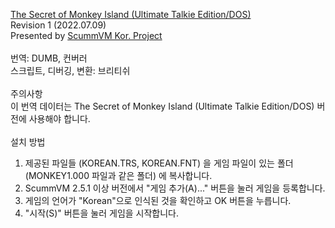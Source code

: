 [The Secret of Monkey Island (Ultimate Talkie Edition/DOS)](https://archive.org/details/monkeyisland1and2ute)</br>
Revision 1 (2022.07.09)</br>
Presented by [ScummVM Kor. Project](https://cafe.naver.com/scummkor)</br>
</br>
​번역: DUMB, 컨버러</br>
스크립트, 디버깅, 변환: 브리티쉬</br>
</br>
주의사항</br>
이 번역 데이터는 The Secret of Monkey Island (Ultimate Talkie Edition/DOS) 버전에 사용해야 합니다.</br>
</br>
설치 방법</br>
1. 제공된 파일들 (KOREAN.TRS, KOREAN.FNT) 을 게임 파일이 있는 폴더 (MONKEY1.000 파일과 같은 폴더) 에 복사합니다.</br>
3. ScummVM 2.5.1 이상 버전에서 "게임 추가(A)..." 버튼을 눌러 게임을 등록합니다.</br>
4. 게임의 언어가 "Korean"으로 인식된 것을 확인하고 OK 버튼을 누릅니다.</br>
5. "시작(S)" 버튼을 눌러 게임을 시작합니다.</br>
